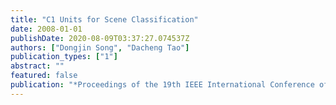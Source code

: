 ```yaml
---
title: "C1 Units for Scene Classification"
date: 2008-01-01
publishDate: 2020-08-09T03:37:27.074537Z
authors: ["Dongjin Song", "Dacheng Tao"]
publication_types: ["1"]
abstract: ""
featured: false
publication: "*Proceedings of the 19th IEEE International Conference of Pattern Recognition (ICPR)*"
---
```


